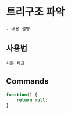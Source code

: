 # 트리구조 파악 

    - 내용 설명 

## 사용법
```
사용 체크 
```

## Commands
```javascript
function() {
    return null;
}
```